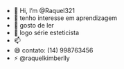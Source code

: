 - 👋 Hi, I’m @Raquel321
- 👀 tenho interesse em aprendizagem
- 🌱 gosto de ler
- 💞️ logo série esteticista
- 📫 
- 😄 contato: (14) 998763456
- ⚡ @raquelkimberlly

<!---
Raquel321/Raquel321 is a ✨ special ✨ repository because its `README.md` (this file) appears on your GitHub profile.
You can click the Preview link to take a look at your changes.
--->
